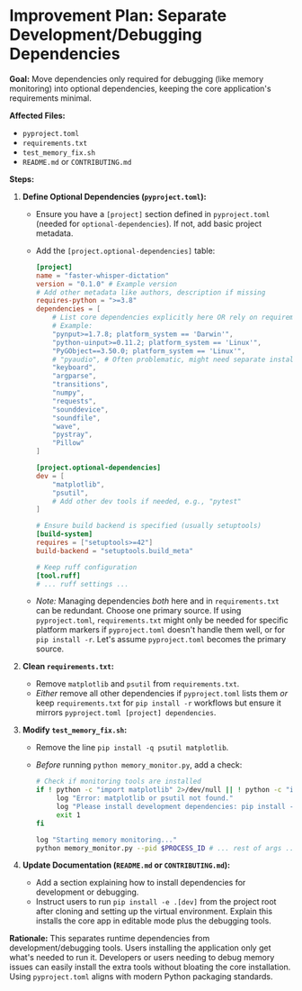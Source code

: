 # Improvement Plan: Separate Development/Debugging Dependencies

**Goal:** Move dependencies only required for debugging (like memory monitoring) into optional dependencies, keeping the core application's requirements minimal.

**Affected Files:**

- `pyproject.toml`
- `requirements.txt`
- `test_memory_fix.sh`
- `README.md` or `CONTRIBUTING.md`

**Steps:**

1.  **Define Optional Dependencies (`pyproject.toml`):**

    - Ensure you have a `[project]` section defined in `pyproject.toml` (needed for `optional-dependencies`). If not, add basic project metadata.
    - Add the `[project.optional-dependencies]` table:

      ```toml
      [project]
      name = "faster-whisper-dictation"
      version = "0.1.0" # Example version
      # Add other metadata like authors, description if missing
      requires-python = ">=3.8"
      dependencies = [
          # List core dependencies explicitly here OR rely on requirements.txt
          # Example:
          "pynput>=1.7.8; platform_system == 'Darwin'",
          "python-uinput>=0.11.2; platform_system == 'Linux'",
          "PyGObject==3.50.0; platform_system == 'Linux'",
          # "pyaudio", # Often problematic, might need separate install instructions
          "keyboard",
          "argparse",
          "transitions",
          "numpy",
          "requests",
          "sounddevice",
          "soundfile",
          "wave",
          "pystray",
          "Pillow"
      ]

      [project.optional-dependencies]
      dev = [
          "matplotlib",
          "psutil",
          # Add other dev tools if needed, e.g., "pytest"
      ]

      # Ensure build backend is specified (usually setuptools)
      [build-system]
      requires = ["setuptools>=42"]
      build-backend = "setuptools.build_meta"

      # Keep ruff configuration
      [tool.ruff]
      # ... ruff settings ...
      ```

    - _Note:_ Managing dependencies _both_ here and in `requirements.txt` can be redundant. Choose one primary source. If using `pyproject.toml`, `requirements.txt` might only be needed for specific platform markers if `pyproject.toml` doesn't handle them well, or for `pip install -r`. Let's assume `pyproject.toml` becomes the primary source.

2.  **Clean `requirements.txt`:**

    - Remove `matplotlib` and `psutil` from `requirements.txt`.
    - _Either_ remove all other dependencies if `pyproject.toml` lists them _or_ keep `requirements.txt` for `pip install -r` workflows but ensure it mirrors `pyproject.toml [project] dependencies`.

3.  **Modify `test_memory_fix.sh`:**

    - Remove the line `pip install -q psutil matplotlib`.
    - _Before_ running `python memory_monitor.py`, add a check:

      ```bash
      # Check if monitoring tools are installed
      if ! python -c "import matplotlib" 2>/dev/null || ! python -c "import psutil" 2>/dev/null; then
           log "Error: matplotlib or psutil not found."
           log "Please install development dependencies: pip install -e .[dev]"
           exit 1
      fi

      log "Starting memory monitoring..."
      python memory_monitor.py --pid $PROCESS_ID # ... rest of args ...
      ```

4.  **Update Documentation (`README.md` or `CONTRIBUTING.md`):**
    - Add a section explaining how to install dependencies for development or debugging.
    - Instruct users to run `pip install -e .[dev]` from the project root after cloning and setting up the virtual environment. Explain this installs the core app in editable mode plus the debugging tools.

**Rationale:** This separates runtime dependencies from development/debugging tools. Users installing the application only get what's needed to run it. Developers or users needing to debug memory issues can easily install the extra tools without bloating the core installation. Using `pyproject.toml` aligns with modern Python packaging standards.
